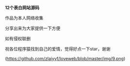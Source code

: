 **12个表白网站源码**

作品为本人网络收集

分享出来为大家提供一下方便

如有侵权联删

祝各位程序猿找到自己的爱情，觉得好点一下star，谢谢


(https://github.com/zlaiyyf/loveweb/blob/master/img/9.png)